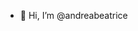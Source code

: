 - 👋 Hi, I’m @andreabeatrice

<!---
andreabeatrice/andreabeatrice is a ✨ special ✨ repository because its `README.md` (this file) appears on your GitHub profile.
You can click the Preview link to take a look at your changes.
--->
